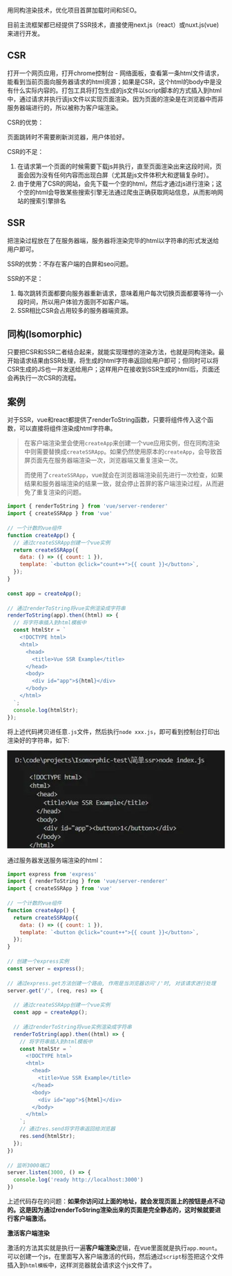 用同构渲染技术，优化项目首屏加载时间和SEO。

目前主流框架都已经提供了SSR技术，直接使用next.js（react）或nuxt.js(vue)来进行开发。



## CSR

打开一个网页应用，打开chrome控制台 - 网络面板，查看第一条html文件请求，能看到当前页面向服务器请求的html资源；如果是CSR，这个html的body中是没有什么实际内容的。打包工具将打包生成的js文件以script脚本的方式插入到html中，通过请求并执行该js文件以实现页面渲染。因为页面的渲染是在浏览器中而非服务器端进行的，所以被称为客户端渲染。

CSR的优势：

页面跳转时不需要刷新浏览器，用户体验好。

CSR的不足：

1. 在请求第一个页面的时候需要下载js并执行，直至页面渲染出来这段时间，页面会因为没有任何内容而出现白屏（尤其是js文件体积大和逻辑复杂时）。
2. 由于使用了CSR的网站，会先下载一个空的html，然后才通过js进行渲染；这个空的html会导致某些搜索引擎无法通过爬虫正确获取网站信息，从而影响网站的搜索引擎排名





## SSR

把渲染过程放在了在服务器端，服务器将渲染完毕的html以字符串的形式发送给用户即可。

SSR的优势：不存在客户端的白屏和seo问题。

SSR的不足：

1. 每次跳转页面都要向服务器重新请求，意味着用户每次切换页面都要等待一小段时间，所以用户体验方面则不如客户端。
2. SSR相比CSR会占用较多的服务器端资源。





## 同构(Isomorphic)

只要把CSR和SSR二者结合起来，就能实现理想的渲染方法，也就是同构渲染。最开始请求结果由SSR处理，将生成的html字符串返回给用户即可；但同时可以将CSR生成的JS也一并发送给用户；这样用户在接收到SSR生成的html后，页面还会再执行一次CSR的流程。



## 案例

对于SSR，vue和react都提供了renderToString函数，只要将组件传入这个函数，可以直接将组件渲染成html字符串。

> 在客户端渲染里会使用`createApp`来创建一个vue应用实例，但在同构渲染中则需要替换成`createSSRApp`。如果仍然使用原本的`createApp`，会导致首屏页面先在服务器端渲染一次，浏览器端又重复渲染一次。
>
> 而使用了`createSSRApp`，vue就会在浏览器端渲染前先进行一次检查，如果结果和服务器端渲染的结果一致，就会停止首屏的客户端渲染过程，从而避免了重复渲染的问题。

```js
import { renderToString } from 'vue/server-renderer'
import { createSSRApp } from 'vue'

// 一个计数的vue组件
function createApp() {
  // 通过createSSRApp创建一个vue实例
  return createSSRApp({
    data: () => ({ count: 1 }),
    template: `<button @click="count++">{{ count }}</button>`,
  });
}

const app = createApp();

// 通过renderToString将vue实例渲染成字符串
renderToString(app).then((html) => {
  // 将字符串插入到html模板中
  const htmlStr = `
    <!DOCTYPE html>
    <html>
      <head>
        <title>Vue SSR Example</title>
      </head>
      <body>
        <div id="app">${html}</div>
      </body>
    </html>
  `;
  console.log(htmlStr);
});
```

将上述代码拷贝进任意`.js`文件，然后执行`node xxx.js`，即可看到控制台打印出渲染好的字符串，如下:

<img src="./images/image-20231019125640834.png" alt="image-20231019125640834" style="zoom:150%;" />



通过服务器发送服务端渲染的html：

```js
import express from 'express'
import { renderToString } from 'vue/server-renderer'
import { createSSRApp } from 'vue'

// 一个计数的vue组件
function createApp() {
  return createSSRApp({
    data: () => ({ count: 1 }),
    template: `<button @click="count++">{{ count }}</button>`,
  });
}

// 创建一个express实例
const server = express();

// 通过express.get方法创建一个路由, 作用是当浏览器访问'/'时, 对该请求进行处理
server.get('/', (req, res) => {

  // 通过createSSRApp创建一个vue实例
  const app = createApp();
  
  // 通过renderToString将vue实例渲染成字符串
  renderToString(app).then((html) => {
    // 将字符串插入到html模板中
    const htmlStr = `
      <!DOCTYPE html>
      <html>
        <head>
          <title>Vue SSR Example</title>
        </head>
        <body>
          <div id="app">${html}</div>
        </body>
      </html>
    `;
    // 通过res.send将字符串返回给浏览器
    res.send(htmlStr);
  });
})

// 监听3000端口
server.listen(3000, () => {
  console.log('ready http://localhost:3000')
})
```



上述代码存在的问题：**如果你访问过上面的地址，就会发现页面上的按钮是点不动的。这是因为通过renderToString渲染出来的页面是完全静态的，这时候就要进行客户端激活。**



**激活客户端渲染**

激活的方法其实就是执行一遍**客户端渲染**逻辑，在vue里面就是执行`app.mount`。可以创建一个js，在里面写入客户端激活的代码，然后通过`script`标签把这个文件插入到`html模板`中，这样浏览器就会请求这个js文件了。



















